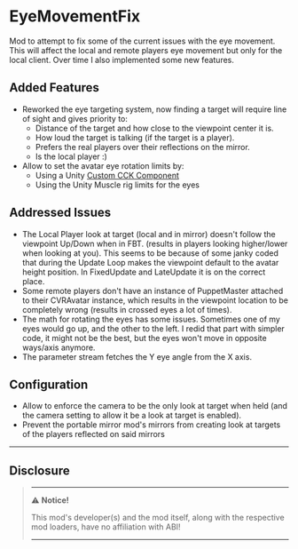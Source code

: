 # EyeMovementFix

Mod to attempt to fix some of the current issues with the eye movement. This will affect the local and remote players
eye movement but only for the local client. Over time I also implemented some new features.

## Added Features
- Reworked the eye targeting system, now finding a target will require line of sight and gives priority to:
  - Distance of the target and how close to the viewpoint center it is.
  - How loud the target is talking (if the target is a player).
  - Prefers the real players over their reflections on the mirror.
  - Is the local player :)
- Allow to set the avatar eye rotation limits by:
  - Using a Unity [Custom CCK Component](https://github.com/kafeijao/Kafe_CVR_CCKs/blob/master/EyeMovementFix)
  - Using the Unity Muscle rig limits for the eyes

## Addressed Issues

- The Local Player look at target (local and in mirror) doesn't follow the viewpoint Up/Down when in FBT. (results in
  players looking higher/lower when looking at you). This seems to be because of some janky coded that during the 
  Update Loop makes the viewpoint default to the avatar height position. In FixedUpdate and LateUpdate it is on the
  correct place.
- Some remote players don't have an instance of PuppetMaster attached to their CVRAvatar instance, which results in the
  viewpoint location to be completely wrong (results in crossed eyes a lot of times).
- The math for rotating the eyes has some issues. Sometimes one of my eyes would go up, and the other to the left. I
  redid that part with simpler code, it might not be the best, but the eyes won't move in opposite ways/axis anymore.
- The parameter stream fetches the Y eye angle from the X axis.

## Configuration

- Allow to enforce the camera to be the only look at target when held (and the camera setting to allow it be a look at
  target is enabled).
- Prevent the portable mirror mod's mirrors from creating look at targets of the players reflected on said mirrors

---

## Disclosure

> ---
> ⚠️ **Notice!**  
>
> This mod's developer(s) and the mod itself, along with the respective mod loaders, have no affiliation with ABI!
>
> ---
